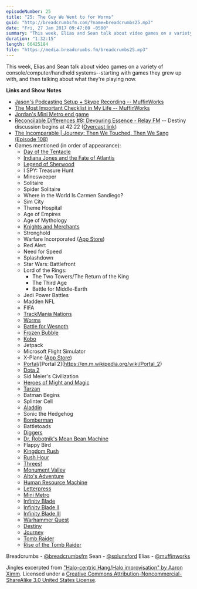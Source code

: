 ```yaml
---
episodeNumber: 25
title: "25: The Guy We Went to for Worms"
guid: "http://breadcrumbsfm.com/?name=breadcrumbs25.mp3"
date: "Fri, 27 Jan 2017 09:47:00 -0500"
summary: "This week, Elias and Sean talk about video games on a variety of console/computer/handheld systems—starting with games they grew up with, and then talking about what they're playing now."
duration: "1:32:15"
length: 66425184
file: "https://media.breadcrumbs.fm/breadcrumbs25.mp3"
---
```

This week, Elias and Sean talk about video games on a variety of console/computer/handheld systems--starting with games they grew up with, and then talking about what they're playing now.

**Links and Show Notes** 
- [ Jason's Podcasting Setup + Skype Recording -- MuffinWorks](http://www.muffin.works/blog/2017/01/19/jasons-podcasting-setup-skype-recording/)
- [ The Most Important Checklist in My Life -- MuffinWorks](http://www.muffin.works/blog/2016/08/01/the-most-important-checklist-in-my-life/)
- [Jordan's Mini Metro end game](http://d.pr/i/iDXj)
- [Reconcilable Differences #8: Devouring Essence - Relay FM](https://www.relay.fm/rd/8) -- Destiny discussion begins at 42:22 ([Overcast link](https://overcast.fm/+EtBpePCGM/42:22))
- [The Incomparable | Journey: Then We Touched, Then We Sang (Episode 108)](https://www.theincomparable.com/theincomparable/108/)
- Games mentioned (in order of appearance): 
    - [Day of the Tentacle](http://en.m.wikipedia.org/wiki/Day_of_the_Tentacle)
    - [ Indiana Jones and the Fate of Atlantis](http://en.m.wikipedia.org/wiki/Indiana_Jones_and_the_Fate_of_Atlantis)
    - [ Legend of Sherwood](http://en.m.wikipedia.org/wiki/Robin_Hood:_The_Legend_of_Sherwood)
    - I SPY: Treasure Hunt
    - Minesweeper
    - Solitaire
    - Spider Solitaire
    - Where in the World Is Carmen Sandiego?
    - Sim City
    - Theme Hospital
    - Age of Empires
    - Age of Mythology
    - [ Knights and Merchants](http://en.m.wikipedia.org/wiki/Knights_and_Merchants:_The_Shattered_Kingdom)
    - Stronghold
    - Warfare Incorporated ([App Store](https://geo.itunes.apple.com/us/app/warfare-incorporated/id298748403))
    - Red Alert
    - Need for Speed
    - Splashdown
    - Star Wars: Battlefront
    - Lord of the Rings: 
        - The Two Towers/The Return of the King
        - The Third Age
        - Battle for Middle-Earth
    - Jedi Power Battles
    - Madden NFL
    - FIFA
    - [TrackMania Nations](https://en.wikipedia.org/wiki/TrackMania)
    - [Worms](https://en.wikipedia.org/wiki/Worms_\(series\))
    - [Battle for Wesnoth](https://www.wesnoth.org/)
    - [Frozen Bubble](http://www.frozen-bubble.org/)
    - [Kobo](http://www.olofson.net/kobodl/)
    - Jetpack
    - Microsoft Flight Simulator
    - X-Plane ([App Store](https://geo.itunes.apple.com/us/app/x-plane-10-flight-simulator/id566661426))
    - [Portal](https://en.wikipedia.org/wiki/Portal_\(video_game\))/[Portal 2](https://en.m.wikipedia.org/wiki/Portal_2)
    - [Dota 2](https://en.m.wikipedia.org/wiki/Dota_2)
    - Sid Meier's Civilization
    - [Heroes of Might and Magic](https://en.m.wikipedia.org/wiki/Heroes_of_Might_and_Magic)
    - [Tarzan](http://en.m.wikipedia.org/wiki/Disney's_Tarzan_\(video_game\))
    - Batman Begins
    - Splinter Cell
    - [Aladdin](http://en.m.wikipedia.org/wiki/Diggers_\(video_game\))
    - Sonic the Hedgehog
    - [Bomberman](https://en.m.wikipedia.org/wiki/Bomberman)
    - Battletoads
    - [Diggers](http://en.m.wikipedia.org/wiki/Diggers_\(video_game\))
    - [Dr. Robotnik's Mean Bean Machine](http://en.m.wikipedia.org/wiki/Dr._Robotnik's_Mean_Bean_Machine)
    - Flappy Bird
    - [Kingdom Rush](https://geo.itunes.apple.com/us/app/kingdom-rush/id516378985)
    - [Rush Hour](https://geo.itunes.apple.com/us/app/rush-hour/id336542036)
    - [Threes!](https://geo.itunes.apple.com/us/app/threes!/id779157948)
    - [Monument Valley](https://geo.itunes.apple.com/us/app/monument-valley/id728293409)
    - [Alto's Adventure](https://geo.itunes.apple.com/us/app/altos-adventure/id950812012)
    - [ Human Resource Machine](https://geo.itunes.apple.com/us/app/human-resource-machine/id1005098334)
    - [ Letterpress](https://geo.itunes.apple.com/us/app/letterpress-word-game/id526619424)
    - [Mini Metro](https://geo.itunes.apple.com/us/app/mini-metro/id837860959)
    - [Infinity Blade](https://geo.itunes.apple.com/us/app/infinity-blade/id387428400)
    - [ Infinity Blade II](https://geo.itunes.apple.com/us/app/infinity-blade-ii/id447689011)
    - [ Infinity Blade III](https://geo.itunes.apple.com/us/app/infinity-blade-iii/id610003290)
    - [Warhammer Quest](https://geo.itunes.apple.com/us/app/warhammer-quest/id573516833)
    - [ Destiny](https://store.playstation.com/#!/en-us/games/destiny-the-collection/cid=UP0002-CUSA00219_00-DSTCOLLECTION001)
    - [ Journey](https://store.playstation.com/#!/en-us/games/journey/cid=UP9000-CUSA00694_00-JOURNEYPS4061115)
    - [ Tomb Raider](https://store.playstation.com/#!/en-us/games/tomb-raider-definitive-edition/cid=UP0082-CUSA00107_00-000000TOMBRAIDER)
    - [ Rise of the Tomb Raider](https://store.playstation.com/#!/en-us/games/rise-of-the-tomb-raider-20-year-celebration/cid=UP0082-CUSA05794_00-RISEOFTOMBRAIDER)

Breadcrumbs - [@breadcrumbsfm](https://twitter.com/breadcrumbsfm) Sean - [@splunsford](https://twitter.com/splunsford) Elias - [@muffinworks](https://twitter.com/muffinworks)

Jingles excerpted from [ "Halo-centric Hang/Halo improvisation" by Aaron Ximm](http://freemusicarchive.org/music/aaron_ximm/handpans_and_the_hang/). Licensed under a [Creative Commons Attribution-Noncommercial-ShareAlike 3.0 United States License](http://creativecommons.org/licenses/by-nc-sa/3.0/us/).